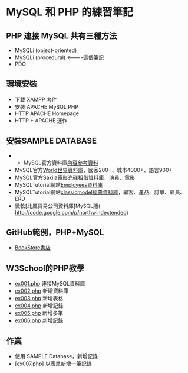 # MySQL 和 PHP 的練習筆記
## PHP 連接 MySQL 共有三種方法
* MySQLi (object-oriented)
* MySQLi (procedural) <----這個筆記
* PDO
## 環境安裝
* 下載 XAMPP 套件
* 安裝 APACHE MySQL PHP
* HTTP APACHE Homepage
* HTTP + APACHE 運作
## 安裝SAMPLE DATABASE
* * MySQL官方資料庫[內容參考資料](https://www3.ntu.edu.sg/home/ehchua/programming/sql/SampleDatabases.html)
* MySQL官方[World世界資料庫](https://dev.mysql.com/doc/world-setup/en/)，國家200+、城市4000+、語言900+
* MySQL官方[Sakila電影光碟租借資料庫](http://dev.mysql.com/doc/sakila/en/index.html.)，演員、電影
* MySQLTutorial網站[Employees資料庫]()
* MySQLTutorial網站[classicmodel經典資料庫](https://www.mysqltutorial.org/mysql-sample-database.aspx)，顧客、產品、訂單、雇員、ERD
* 微軟[北風貿易公司資料庫]MySQL版( http://code.google.com/p/northwindextended)
## GitHub範例，PHP+MySQL
* [BookStore書店](https://github.com/ywxbear/PHP-Bookstore-Website-Example)
## W3School的PHP教學 
* [ex001.php](https://www.w3schools.com/php/php_mysql_connect.asp) 連接MySQL資料庫
* [ex002.php](https://www.w3schools.com/php/php_mysql_create.asp) 新增資料庫
* [ex003.php](https://www.w3schools.com/php/php_mysql_create_table.asp) 新增表格
* [ex004.php](https://www.w3schools.com/php/php_mysql_insert.asp) 新增記錄
* [ex005.php](https://www.w3schools.com/php/php_mysql_insert_multiple.asp) 新增多筆
* [ex006.php](https://www.w3schools.com/php/php_mysql_prepared_statements.asp) 新增記錄
## 作業
* 使用 SAMPLE Database，新增記錄
* [ex007.php] 以表單新增一筆記錄
